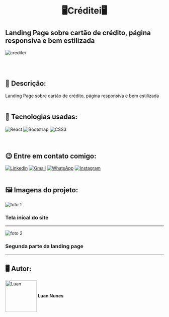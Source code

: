 <h1 align="center">🖥️Créditei🖥️</h1>
<h2>Landing Page sobre cartão de crédito, página responsiva e bem estilizada</h2> 

![creditei](https://user-images.githubusercontent.com/105875989/202765159-50d545cd-98cc-40a7-a549-1276123ec6be.gif)

<br>
<br>
<h2><strong> 📝 Descrição:</strong></h2>    

Landing Page sobre cartão de crédito, página responsiva e bem estilizada
<br>
<br>
<h2><strong>🚀 Tecnologias usadas:</strong></h2>   

<div style='display:inline_block;'>
  <img align='center' alt='React' src='https://img.shields.io/badge/React-20232A?style=for-the-badge&logo=react&logoColor=61DAFB'/>
  <img align='center' alt='Bootstrap' src='https://img.shields.io/badge/Bootstrap-563D7C?style=for-the-badge&logo=bootstrap&logoColor=white'/>
  <img align='center' alt='CSS3' src='https://img.shields.io/badge/CSS-239120?&style=for-the-badge&logo=css3&logoColor=white'/> 
</div>
<br><br>

<h2><strong>😉 Entre em contato comigo:</strong></h2>   

[![Linkedin](https://img.shields.io/badge/LinkedIn-0077B5?style=for-the-badge&logo=linkedin&logoColor=white)](https://www.linkedin.com/in/luan-nunes-esbaltar/)
[![Gmail](https://img.shields.io/badge/Gmail-D14836?style=for-the-badge&logo=gmail&logoColor=white)](mailto:nunesesbaltar.luan02@gmail.com)
[![WhatsApp](https://img.shields.io/badge/WhatsApp-25D366?style=for-the-badge&logo=whatsapp&logoColor=white)](https://api.whatsapp.com/send?phone=5561984653761&text=Ol%C3%A1%20Luan%2C%20tudo%20bem%3F)
[![Instagram](https://img.shields.io/badge/Instagram-E4405F?style=for-the-badge&logo=instagram&logoColor=white)](https://www.instagram.com/luan_nunees/)
<br>
<br>
<h2><strong> 🖼️ Imagens do projeto:</strong></h2> 

![foto 1](https://user-images.githubusercontent.com/105875989/196291912-ae454af7-2e4c-4165-9599-99bf12bb8a88.png)

### Tela inical do site
<hr>

![foto 2](https://user-images.githubusercontent.com/105875989/196291934-28426b4c-6e1d-4783-b534-345ac2ced0c0.png)

### Segunda parte da landing page
<hr>


<h2><strong>🖥️ Autor:</strong></h2>   

<img align='center' style="width:100px; height: 100px;" alt='Luan' src='https://user-images.githubusercontent.com/105875989/202720555-79b37083-a2e8-47d6-8d43-5003323b22ff.jpeg'/>  
<strong>Luan Nunes</strong> 


